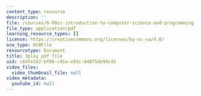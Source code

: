 ```yaml
---
content_type: resource
description: ''
file: /courses/6-00sc-introduction-to-computer-science-and-programming-spring-2011/c6dfe342bf66c91ae93c84075de99c45_SLvTCHhu5SE.pdf
file_type: application/pdf
learning_resource_types: []
license: https://creativecommons.org/licenses/by-nc-sa/4.0/
ocw_type: OCWFile
resourcetype: Document
title: 3play pdf file
uid: c6dfe342-bf66-c91a-e93c-84075de99c45
video_files:
  video_thumbnail_file: null
video_metadata:
  youtube_id: null
---
```

